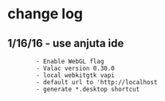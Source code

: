 # change log

## 1/16/16  - use anjuta ide
			- Enable WebGL flag
			- Valac version 0.30.0
			- local webkitgtk vapi 
			- default url to 'http://localhost
			- generate *.desktop shortcut